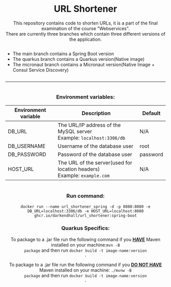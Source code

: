 <div align="center">
<div>
<h1>URL Shortener</h1> 
<p>This repository contains code to shorten URLs, it is a part of the final examination of the course "Webservices".<br>
There are currently three branches which contain three different versions of the application.
</p>
<div style="display: inline-block; text-align: left">
    <ul>
        <li>The main branch contains a Spring Boot version</li>
        <li>The quarkus branch contains a Quarkus version(Native image)</li>
        <li>The micronaut branch contains a Micronaut version(Native Image + Consul Service Discovery)</li>
    </ul>
</div>


---

<div align="center" style="display: inline-block;">

<h3>Environment variables:</h3>

| Environment variable | Description                                                                            | Default  |
|----------------------|----------------------------------------------------------------------------------------|----------|
| DB_URL               | The URL/IP address of the MySQL server<br/> Example: <code>localhost:3306/db</code>    | N/A      |
| DB_USERNAME          | Username of the database user                                                          | root     |
| DB_PASSWORD          | Password of the database user                                                          | password |
| HOST_URL             | The URL of the server(used for location headers)<br> Example: <code>example.com</code> | N/A      |

</div>

</div>

<div>
    <h3>Run command:</h3>

<code>docker run --name url_shortener_spring -d -p 8080:8080 -e DB_URL=localhost:3306/db -e HOST_URL=localhost:8080
ghcr.io/darkendhall/url_shortener:spring-boot</code>
</div>

<div>
<h3>Quarkus Specifics:</h3>

To package to a .jar file run the following command if you <b><u>HAVE</u></b> Maven installed on your machine:<code>mvn
-B package</code>
and then run <code>docker build -t image-name:version .</code>

To package to a .jar file run the following command if you <b><u>DO NOT HAVE</u></b> Maven
installed on your machine: <code>./mvnw -B package</code> and then run <code>docker build -t image-name:version .</code>

</div>

</div>
